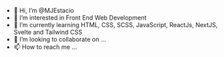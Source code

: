 - 👋 Hi, I’m @MJEstacio
- 👀 I’m interested in Front End Web Development
- 🌱 I’m currently learning HTML, CSS, SCSS, JavaScript, ReactJs, NextJS, Svelte and Tailwind CSS
- 💞️ I’m looking to collaborate on ...
- 📫 How to reach me ...

<!---
MJEstacio/MJEstacio is a ✨ special ✨ repository because its `README.md` (this file) appears on your GitHub profile.
You can click the Preview link to take a look at your changes.
--->
